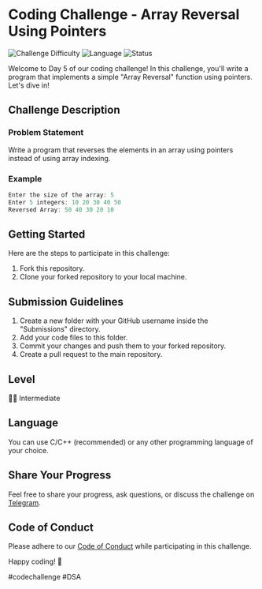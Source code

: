 # Coding Challenge - Array Reversal Using Pointers

![Challenge Difficulty](https://img.shields.io/badge/Level-Intermediate-brightgreen)
![Language](https://img.shields.io/badge/Language-C%2FC%2B%2B-blue)
![Status](https://img.shields.io/badge/Status-In%20Progress-orange)

Welcome to Day 5 of our coding challenge! In this challenge, you'll write a program that implements a simple "Array Reversal" function using pointers. Let's dive in!

## Challenge Description

### Problem Statement

Write a program that reverses the elements in an array using pointers instead of using array indexing.

### Example

```c
Enter the size of the array: 5
Enter 5 integers: 10 20 30 40 50
Reversed Array: 50 40 30 20 10
```


## Getting Started

Here are the steps to participate in this challenge:

1. Fork this repository.
2. Clone your forked repository to your local machine.

## Submission Guidelines

1. Create a new folder with your GitHub username inside the "Submissions" directory.
2. Add your code files to this folder.
3. Commit your changes and push them to your forked repository.
4. Create a pull request to the main repository.

## Level

🌟🌟 Intermediate

## Language

You can use C/C++ (recommended) or any other programming language of your choice.

## Share Your Progress

Feel free to share your progress, ask questions, or discuss the challenge on [Telegram](https://t.me/Programmers_Nation).

## Code of Conduct

Please adhere to our [Code of Conduct](CODE_OF_CONDUCT.md) while participating in this challenge.

Happy coding! 🚀

#codechallenge #DSA

